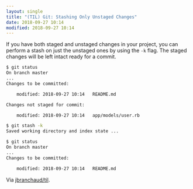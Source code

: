 ```yaml
---
layout: single
title: "(TIL) Git: Stashing Only Unstaged Changes"
date: 2018-09-27 10:14
modified: 2018-09-27 10:14
---
```


If you have both staged and unstaged changes in your project, you can
perform a stash on just the unstaged ones by using the `-k` flag. The
staged changes will be left intact ready for a commit.

```bash
$ git status
On branch master
...
Changes to be committed:

    modified: 2018-09-27 10:14   README.md

Changes not staged for commit:

    modified: 2018-09-27 10:14   app/models/user.rb

$ git stash -k
Saved working directory and index state ...

$ git status
On branch master
...
Changes to be committed:

    modified: 2018-09-27 10:14   README.md
```

Via [jbranchaud/til](https://github.com/jbranchaud/til).
